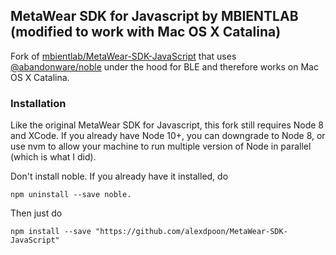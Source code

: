 ## MetaWear SDK for Javascript by MBIENTLAB (modified to work with Mac OS X Catalina)

Fork of [mbientlab/MetaWear-SDK-JavaScript](https://github.com/mbientlab/MetaWear-SDK-JavaScript) that uses [@abandonware/noble](https://github.com/abandonware/noble) under the hood for BLE and therefore works on Mac OS X Catalina.

### Installation

Like the original MetaWear SDK for Javascript, this fork still requires Node 8 and XCode. If you already have Node 10+, you can downgrade to Node 8, or use nvm to allow your machine to run multiple version of Node in parallel (which is what I did).

Don't install noble. If you already have it installed, do 

```
npm uninstall --save noble.
```

Then just do 

```
npm install --save "https://github.com/alexdpoon/MetaWear-SDK-JavaScript"
```
